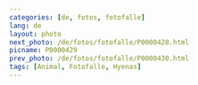 ```yaml
---
categories: [de, fotos, fotofalle]
lang: de
layout: photo
next_photo: /de/fotos/fotofalle/P0000428.html
picname: P0000429
prev_photo: /de/fotos/fotofalle/P0000430.html
tags: [Animal, Fotofalle, Hyenas]
---
```

